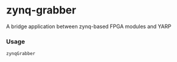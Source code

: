 # zynq-grabber

A bridge application between zynq-based FPGA modules and YARP

### Usage

`zynqGrabber`
